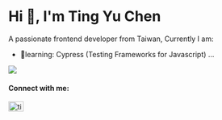 <h1 align="left">Hi 👋, I'm Ting Yu Chen</h1>
<p align="left">A passionate frontend developer from Taiwan,  Currently I am:</p>

- 🌱learning: Cypress (Testing Frameworks for Javascript) ...

<img width=”100%” src="https://github-readme-stats.vercel.app/api/top-langs/?username=ting-dev-coder&theme=vue-dark&line_height=22&layout=compact&hide=less" />

<h4 align="left">Connect with me:</h4>
<p align="left">
<a href="https://linkedin.com/in/ting-yu-chen-b9022b223" target="blank"><img align="center" src="https://raw.githubusercontent.com/rahuldkjain/github-profile-readme-generator/master/src/images/icons/Social/linked-in-alt.svg" alt="ting-yu-chen-b9022b223" height="20" width="30" /></a>
</p>
